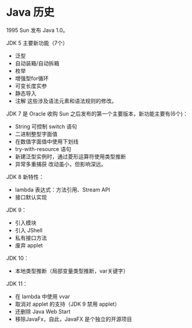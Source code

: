 # Java 历史
1995 Sun 发布 Java 1.0。

JDK 5 主要新功能（7个）
- 泛型
- 自动装箱/自动拆箱
- 枚举
- 增强型for循环
- 可变长度实参
- 静态导入
- 注解
这些涉及语法元素和语法规则的修改。

JDK 7 是 Oracle 收购 Sun 之后发布的第一个主要版本，新功能主要有(6个)：
- String 可控制 switch 语句
- 二进制整型字面值
- 在数值字面值中使用下划线
- try-with-resource 语句
- 新建泛型实例时，通过菱形运算符使用类型推断
- 异常多重捕获
改动虽小，但影响深远。

JDK 8 新特性：
- lambda 表达式：方法引用、Stream API
- 接口默认实现

JDK 9：
- 引入模块
- 引入 JShell
- 私有接口方法
- 废弃 applet

JDK 10：
- 本地类型推断（局部变量类型推断，var关键字）

JDK 11：
- 在 lambda 中使用 vvar
- 取消对 applet 的支持（JDK 9 禁用 applet）
- 还删除 Java Web Start
- 移除JavaFx，自此，JavaFX 是个独立的开源项目
